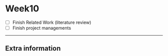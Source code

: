 # Week10
- [ ] Finish Related Work (literature review)
- [ ] Finish project managements
---
## Extra information

